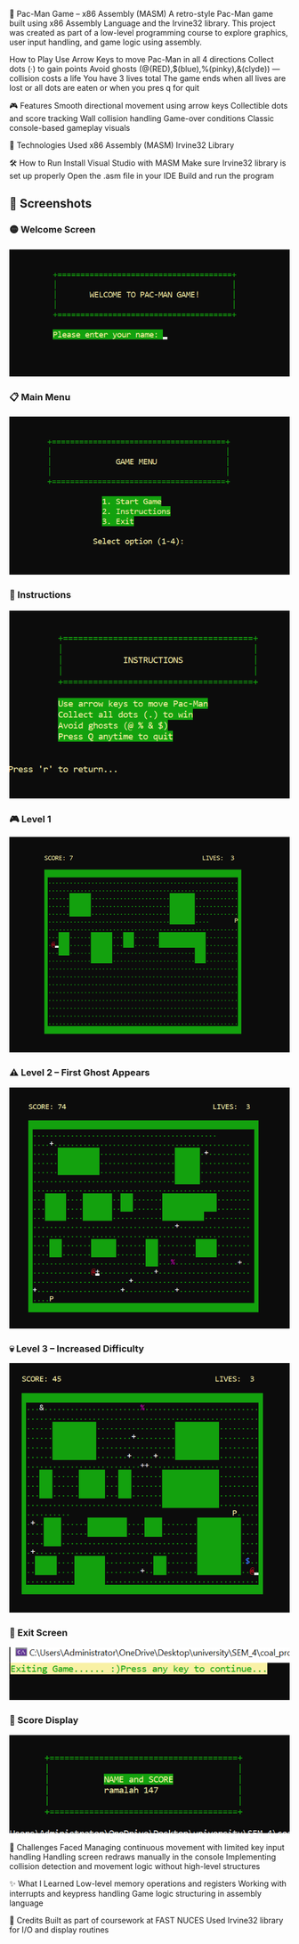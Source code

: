 👾 Pac-Man Game – x86 Assembly (MASM)
A retro-style Pac-Man game built using x86 Assembly Language and the Irvine32 library. This project was created as part of a low-level programming course to explore graphics, user input handling, and game logic using assembly.

How to Play
Use Arrow Keys to move Pac-Man in all 4 directions
Collect dots (·) to gain points
Avoid ghosts (@(RED),$(blue),%(pinky),&(clyde)) — collision costs a life
You have 3 lives total
The game ends when all lives are lost or all dots are eaten
or when you pres q for quit

🎮 Features
Smooth directional movement using arrow keys
Collectible dots and score tracking
Wall collision handling
Game-over conditions
Classic console-based gameplay visuals

🧠 Technologies Used
x86 Assembly (MASM)
Irvine32 Library

🛠️ How to Run
Install Visual Studio with MASM
Make sure Irvine32 library is set up properly
Open the .asm file in your IDE
Build and run the program

## 📸 Screenshots

### 🟡 Welcome Screen
![Welcome](images/welcome.png)

### 📋 Main Menu
![Menu](images/menu.PNG)

### 📖 Instructions
![Instructions](images/instructions.PNG)

### 🎮 Level 1
![Level 1](images/level1.PNG)

### ⚠️ Level 2 – First Ghost Appears
![Level 2](images/level2.PNG)

### 💀 Level 3 – Increased Difficulty
![Level 3](images/level3.PNG)

### 🏁 Exit Screen
![Exit](images/exit.PNG)

### 🧾 Score Display
![Score](images/score.PNG)


🧩 Challenges Faced
Managing continuous movement with limited key input handling
Handling screen redraws manually in the console
Implementing collision detection and movement logic without high-level structures

✨ What I Learned
Low-level memory operations and registers
Working with interrupts and keypress handling
Game logic structuring in assembly language

🙌 Credits
Built as part of coursework at FAST NUCES
Used Irvine32 library for I/O and display routines

